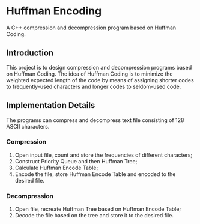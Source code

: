 # Huffman Encoding
A C++ compression and decompression program based on Huffman Coding.

## Introduction

This project is to design compression and decompression programs based on Huffman Coding.
The idea of Huffman Coding is to minimize the weighted expected length of the code by means of assigning shorter codes to frequently-used characters and longer codes to seldom-used code.

## Implementation Details

The programs can compress and decompress text file consisting of 128 ASCII characters.

### Compression

1. Open input file, count and store the frequencies of different characters;
2. Construct Priority Queue and then Huffman Tree;
3. Calculate Huffman Encode Table;
4. Encode the file, store Huffman Encode Table and encoded to the desired file.

### Decompression

1. Open file, recreate Huffman Tree based on Huffman Encode Table;
2. Decode the file based on the tree and store it to the desired file.
